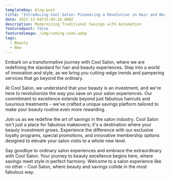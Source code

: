 ```yaml
---
templateKey: blog-post
title: "Introducing Cool Salon: Pioneering a Revolution in Hair and Beauty"
date: 2023-12-04T15:04:10.000Z
description: Modernizing Traditional Savings with Automation
featuredpost: false
featuredimage: /img/coming-soon.webp
tags:
  - Beauty
  - New
---
```


Embark on a transformative journey with Cool Salon, where we are redefining the standard for hair and beauty experiences. Step into a world of innovation and style, as we bring you cutting-edge trends and pampering services that go beyond the ordinary.

At Cool Salon, we understand that your beauty is an investment, and we're here to revolutionize the way you save on your salon experiences. Our commitment to excellence extends beyond just fabulous haircuts and luxurious treatments – we've crafted a unique savings platform tailored to make your beauty routine even more rewarding.

Join us as we redefine the art of savings in the salon industry. Cool Salon isn't just a place for fabulous makeovers; it's a destination where your beauty investment grows. Experience the difference with our exclusive loyalty programs, special promotions, and innovative membership options designed to elevate your salon visits to a whole new level.

Say goodbye to ordinary salon experiences and embrace the extraordinary with Cool Salon. Your journey to beauty excellence begins here, where savings meet style in perfect harmony. Welcome to a salon experience like no other – Cool Salon, where beauty and savings collide in the most fabulous way.
